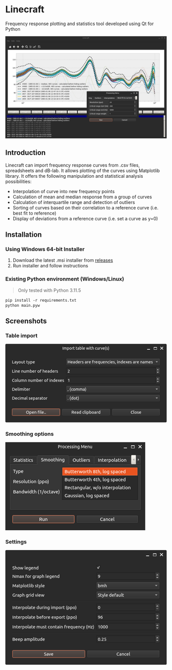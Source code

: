 # Linecraft
Frequency response plotting and statistics tool developed using Qt for Python

![](/images/sc_main.png)

## Introduction
Linecraft can import frequency response curves from .csv files, spreadsheets and dB-lab. It allows plotting of the curves using Matplotlib library. It offers the following manipulation and statistical analysis possibilities:
- Interpolation of curve into new frequency points
- Calculation of mean and median response from a group of curves
- Calculation of interquartile range and detection of outliers
- Sorting of curves based on their correlation to a reference curve (i.e. best fit to reference)
- Display of deviations from a reference curve (i.e. set a curve as y=0)

## Installation
### Using Windows 64-bit Installer
1. Download the latest .msi installer from [releases](https://github.com/kbasaran/Linecraft/releases/latest)
2. Run installer and follow instructions

### Existing Python environment (Windows/Linux)
> Only tested with Python 3.11.5
```
pip install -r requirements.txt
python main.pyw
```

## Screenshots
### Table import
![](/images/sc_table_import.png)
### Smoothing options
![](/images/sc_smoothing.png)
### Settings
![](/images/sc_settings.png)
